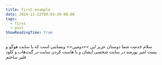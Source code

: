 ```yaml
---
title: first-example
date: 2024-11-22T09:03:20-08:00
tags:
  - first
  - post
ShowReadingTime: true
---
```

سلام خدمت شما دوستان عزیز 
این ==دومین== وبسایتی است که با سایت هوگو و پست امیر پورمند در سایت شخصی ایشان و با هاست کردن سایت در گیت‌هاب و کلود فلیر ساختم